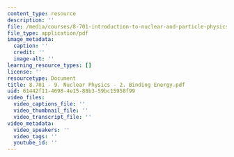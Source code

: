 ```yaml
---
content_type: resource
description: ''
file: /media/courses/8-701-introduction-to-nuclear-and-particle-physics-fall-2020/8701-9-nuclear-physics-2-binding-energy.pdf
file_type: application/pdf
image_metadata:
  caption: ''
  credit: ''
  image-alt: ''
learning_resource_types: []
license: ''
resourcetype: Document
title: 8.701 - 9. Nuclear Physics - 2. Binding Energy.pdf
uid: 61442f11-4698-4e15-88b3-59bc15958f99
video_files:
  video_captions_file: ''
  video_thumbnail_file: ''
  video_transcript_file: ''
video_metadata:
  video_speakers: ''
  video_tags: ''
  youtube_id: ''
---
```

